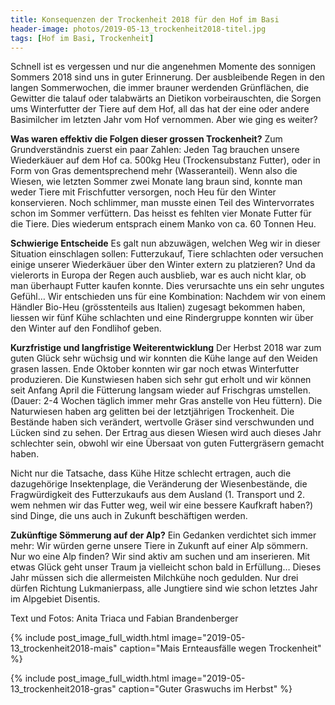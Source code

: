 ```yaml
---
title: Konsequenzen der Trockenheit 2018 für den Hof im Basi
header-image: photos/2019-05-13_trockenheit2018-titel.jpg
tags: [Hof im Basi, Trockenheit]
---
```

 
Schnell ist es vergessen und nur die angenehmen Momente des sonnigen Sommers 2018 sind uns in guter Erinnerung. Der ausbleibende Regen in den langen Sommerwochen, die immer brauner werdenden Grünflächen, die Gewitter die talauf oder talabwärts an Dietikon vorbeirauschten, die Sorgen ums Winterfutter der Tiere auf dem Hof, all das hat der eine oder andere Basimilcher im letzten Jahr vom Hof vernommen. Aber wie ging es weiter? 

**Was waren effektiv die Folgen dieser grossen Trockenheit?**
Zum Grundverständnis zuerst ein paar Zahlen: Jeden Tag brauchen unsere Wiederkäuer auf dem Hof ca. 500kg Heu (Trockensubstanz Futter), oder in Form von Gras dementsprechend mehr (Wasseranteil). Wenn also die Wiesen, wie letzten Sommer zwei Monate lang braun sind, konnte man weder Tiere mit Frischfutter versorgen, noch Heu für den Winter konservieren. Noch schlimmer, man musste einen Teil des Wintervorrates schon im Sommer verfüttern. Das heisst es fehlten vier Monate Futter für die Tiere. Dies wiederum entsprach einem Manko von ca. 60 Tonnen Heu.

**Schwierige Entscheide**
Es galt nun abzuwägen, welchen Weg wir in dieser Situation einschlagen sollen: Futterzukauf, Tiere schlachten oder versuchen einige unserer Wiederkäuer über den Winter extern zu platzieren? Und da vielerorts in Europa der Regen auch ausblieb, war es auch nicht klar, ob man überhaupt Futter kaufen konnte. Dies verursachte uns ein sehr ungutes Gefühl… Wir entschieden uns für eine Kombination: Nachdem wir von einem Händler Bio-Heu (grösstenteils aus Italien) zugesagt bekommen haben, liessen wir fünf Kühe schlachten und eine Rindergruppe konnten wir über den Winter auf den Fondlihof geben. 

**Kurzfristige und langfristige Weiterentwicklung**
Der Herbst 2018  war zum guten Glück sehr wüchsig und wir konnten die Kühe lange auf den Weiden grasen lassen. Ende Oktober konnten wir gar noch etwas Winterfutter produzieren. Die Kunstwiesen haben sich sehr gut erholt und wir können seit Anfang April die Fütterung langsam wieder auf Frischgras umstellen. (Dauer: 2-4 Wochen täglich immer mehr Gras anstelle von Heu füttern). Die Naturwiesen haben arg gelitten bei der letztjährigen Trockenheit. Die Bestände haben sich verändert, wertvolle Gräser sind verschwunden und Lücken sind zu sehen. Der Ertrag aus diesen Wiesen wird auch dieses Jahr schlechter sein, obwohl wir eine Übersaat von guten Futtergräsern gemacht haben.

Nicht nur die Tatsache, dass Kühe Hitze schlecht ertragen, auch die dazugehörige Insektenplage, die Veränderung der Wiesenbestände, die Fragwürdigkeit des Futterzukaufs aus dem Ausland (1. Transport und 2. wem nehmen wir das Futter weg, weil wir eine bessere Kaufkraft haben?) sind Dinge, die uns auch in Zukunft beschäftigen werden.


**Zukünftige Sömmerung auf der Alp?**
Ein Gedanken verdichtet sich immer mehr: Wir würden gerne unsere Tiere in Zukunft auf einer Alp sömmern. Nur wo eine Alp finden? Wir sind aktiv am suchen und am inserieren. Mit etwas Glück geht unser Traum ja vielleicht schon bald in Erfüllung… Dieses Jahr müssen sich die allermeisten Milchkühe noch gedulden. Nur drei dürfen Richtung Lukmanierpass, alle Jungtiere sind wie schon letztes Jahr im Alpgebiet Disentis.

Text und Fotos: Anita Triaca und Fabian Brandenberger


{% include post_image_full_width.html image="2019-05-13_trockenheit2018-mais" caption="Mais Ernteausfälle wegen Trockenheit" %}

{% include post_image_full_width.html image="2019-05-13_trockenheit2018-gras" caption="Guter Graswuchs im Herbst" %}
